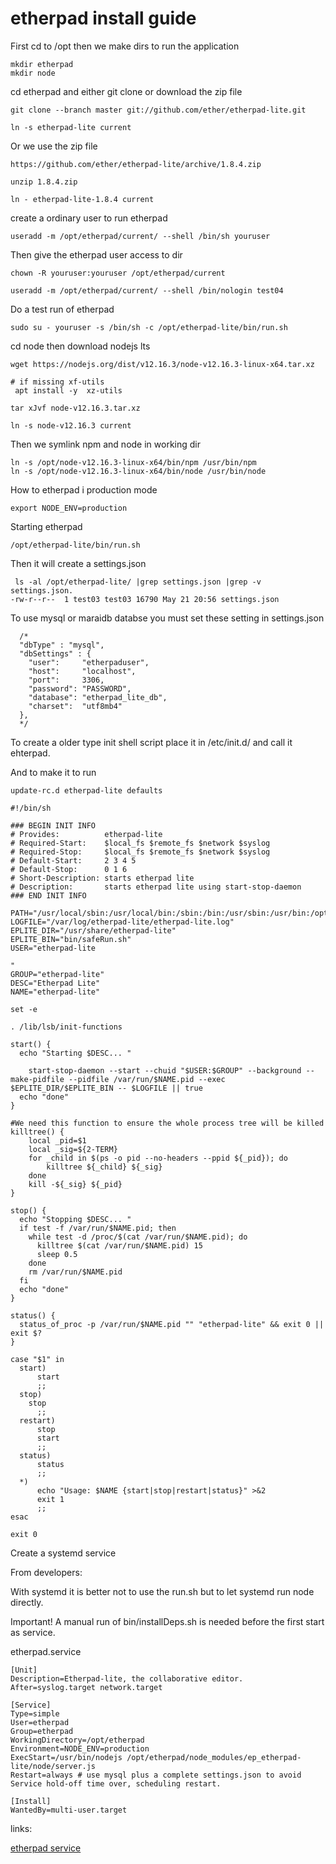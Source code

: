 # etherpad install guide

First cd to /opt then we make dirs to run the application
```
mkdir etherpad
mkdir node
```
cd etherpad and either git clone or download the zip file
```
git clone --branch master git://github.com/ether/etherpad-lite.git

ln -s etherpad-lite current 
````
Or we use the zip file
```
https://github.com/ether/etherpad-lite/archive/1.8.4.zip

unzip 1.8.4.zip

ln - etherpad-lite-1.8.4 current
```

create a ordinary user to run etherpad
```
useradd -m /opt/etherpad/current/ --shell /bin/sh youruser
```

Then give the etherpad user access to dir
```
chown -R youruser:youruser /opt/etherpad/current

useradd -m /opt/etherpad/current/ --shell /bin/nologin test04
```
 Do a test run of etherpad 
```
sudo su - youruser -s /bin/sh -c /opt/etherpad-lite/bin/run.sh
```
cd node then download nodejs lts
```
wget https://nodejs.org/dist/v12.16.3/node-v12.16.3-linux-x64.tar.xz

# if missing xf-utils 
 apt install -y  xz-utils
 
tar xJvf node-v12.16.3.tar.xz

ln -s node-v12.16.3 current  
```
Then we symlink npm and node in working dir
```
ln -s /opt/node-v12.16.3-linux-x64/bin/npm /usr/bin/npm 
ln -s /opt/node-v12.16.3-linux-x64/bin/node /usr/bin/node
```

 How to etherpad i production mode
```
export NODE_ENV=production
```

 Starting etherpad
```
/opt/etherpad-lite/bin/run.sh
```

Then it will create a settings.json 

```
 ls -al /opt/etherpad-lite/ |grep settings.json |grep -v settings.json.
-rw-r--r--  1 test03 test03 16790 May 21 20:56 settings.json

```

To use mysql or maraidb databse you must set these setting in settings.json

```
  /*
  "dbType" : "mysql",
  "dbSettings" : {
    "user":     "etherpaduser",
    "host":     "localhost",
    "port":     3306,
    "password": "PASSWORD",
    "database": "etherpad_lite_db",
    "charset":  "utf8mb4"
  },
  */
```




To create a older type init shell script 
place it in /etc/init.d/ and call it ehterpad.

And to make it to run
```
update-rc.d etherpad-lite defaults
```

```
#!/bin/sh

### BEGIN INIT INFO
# Provides:          etherpad-lite
# Required-Start:    $local_fs $remote_fs $network $syslog
# Required-Stop:     $local_fs $remote_fs $network $syslog
# Default-Start:     2 3 4 5
# Default-Stop:      0 1 6
# Short-Description: starts etherpad lite
# Description:       starts etherpad lite using start-stop-daemon
### END INIT INFO

PATH="/usr/local/sbin:/usr/local/bin:/sbin:/bin:/usr/sbin:/usr/bin:/opt/node/bin"
LOGFILE="/var/log/etherpad-lite/etherpad-lite.log"
EPLITE_DIR="/usr/share/etherpad-lite"
EPLITE_BIN="bin/safeRun.sh"
USER="etherpad-lite

"
GROUP="etherpad-lite"
DESC="Etherpad Lite"
NAME="etherpad-lite"

set -e

. /lib/lsb/init-functions

start() {
  echo "Starting $DESC... "
  
	start-stop-daemon --start --chuid "$USER:$GROUP" --background --make-pidfile --pidfile /var/run/$NAME.pid --exec $EPLITE_DIR/$EPLITE_BIN -- $LOGFILE || true
  echo "done"
}

#We need this function to ensure the whole process tree will be killed
killtree() {
    local _pid=$1
    local _sig=${2-TERM}
    for _child in $(ps -o pid --no-headers --ppid ${_pid}); do
        killtree ${_child} ${_sig}
    done
    kill -${_sig} ${_pid}
}

stop() {
  echo "Stopping $DESC... "
  if test -f /var/run/$NAME.pid; then
    while test -d /proc/$(cat /var/run/$NAME.pid); do
      killtree $(cat /var/run/$NAME.pid) 15
      sleep 0.5
    done
    rm /var/run/$NAME.pid
  fi
  echo "done"
}

status() {
  status_of_proc -p /var/run/$NAME.pid "" "etherpad-lite" && exit 0 || exit $?
}

case "$1" in
  start)
	  start
	  ;;
  stop)
    stop
	  ;;
  restart)
	  stop
	  start
	  ;;
  status)
	  status
	  ;;
  *)
	  echo "Usage: $NAME {start|stop|restart|status}" >&2
	  exit 1
	  ;;
esac

exit 0
```

Create a systemd service 

From developers:

With systemd it is better not to use the run.sh but to let systemd run node directly.

Important! A manual run of bin/installDeps.sh is needed before the first start as service.

etherpad.service

```
[Unit]
Description=Etherpad-lite, the collaborative editor.
After=syslog.target network.target

[Service]
Type=simple
User=etherpad
Group=etherpad
WorkingDirectory=/opt/etherpad
Environment=NODE_ENV=production
ExecStart=/usr/bin/nodejs /opt/etherpad/node_modules/ep_etherpad-lite/node/server.js
Restart=always # use mysql plus a complete settings.json to avoid Service hold-off time over, scheduling restart.

[Install]
WantedBy=multi-user.target
```

links:

[etherpad service](https://github.com/ether/etherpad-lite/wiki/How-to-deploy-Etherpad-Lite-as-a-service)

